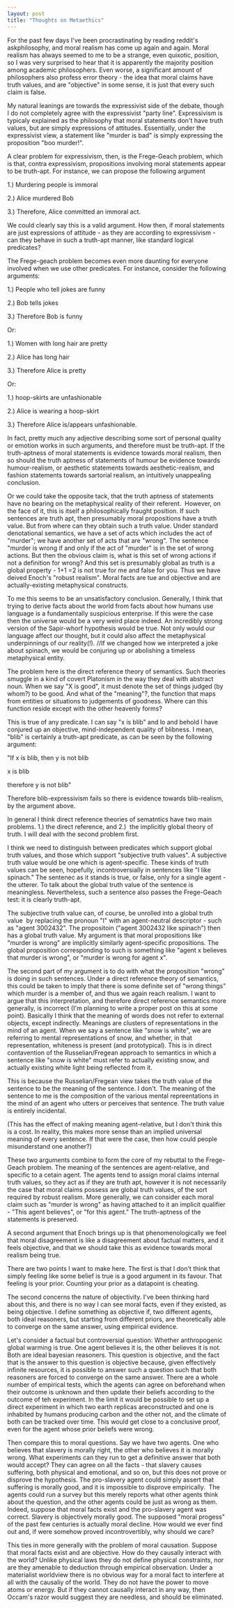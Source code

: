 ```yaml
---
layout: post
title: "Thoughts on Metaethics"
---
```




For the past few days I've been procrastinating by reading reddit's askphilosophy, and moral realism has come up again and again. Moral realism has always seemed to me to be a strange, even quixotic, position, so I was very surprised to hear that it is apparently the majority position among academic philosophers. Even worse, a significant amount of philosophers also profess error theory - the idea that moral claims have truth values, and are "objective" in some sense, it is just that every such claim is false.

My natural leanings are towards the expressivist side of the debate, though I do not completely agree with the expressivist "party line". Expressivism is  typicaly explained as the philosophy that moral statements don't have truth values, but are simply expressions of attitudes. Essentially, under the expressivist view, a statement like "murder is bad" is simply expressing the proposition "boo murder!".

A clear problem for expressivism, then, is the Frege-Geach problem, which is that, contra expressivism, propositions involving moral statements appear to be truth-apt. For instance, we can propose the following argument

1.) Murdering people is immoral

2.) Alice murdered Bob

3.) Therefore, Alice committed an immoral act.

We could clearly say this is a valid argument. How then, if moral statements are just expressions of attitude - as they are according to expressivism - can they behave in such a truth-apt manner, like standard logical predicates?

The Frege-geach problem becomes even more daunting for everyone involved when we use other predicates. For instance, consider the following arguments:

1.) People who tell jokes are funny

2.) Bob tells jokes

3.) Therefore Bob is funny

Or:

1.) Women with long hair are pretty

2.) Alice has long hair

3.) Therefore Alice is pretty

Or:

1.) hoop-skirts are unfashionable

2.) Alice is wearing a hoop-skirt

3.) Therefore Alice is/appears unfashionable.

In fact, pretty much any adjective describing some sort of personal quality or emotion works in such arguments, and therefore must be truth-apt. If the truth-aptness of moral statements is evidence towards moral realism, then so should the truth aptness of statements of humour be evidence towards humour-realism, or aesthetic statements towards aesthetic-realism, and fashion statements towards sartorial realism, an intuitively unappealing conclusion.

Or we could take the opposite tack, that the truth aptness of statements have no bearing on the metaphysical reality of their referent.  However, on the face of it, this is itself a philosophically fraught position. If such sentences are truth apt, then presumably moral propositions have a truth value. But from where can they obtain such a truth value. Under standard denotational semantics, we have a set of acts which includes the act of "murder"; we have another set of acts that are "wrong". The sentence  "murder is wrong if and only if the act of "murder" is in the set of wrong actions. But then the obvious claim is, what is this set of wrong actions if not a definition for wrong? And this set is presumably global as truth is a global property - 1+1 =2 is not true for me and false for you. Thus we have deived Enoch's "robust realism". Moral facts are tue and objective and are actually-existing metaphysical constructs.

To me this seems to be an unsatisfactory conclusion. Generally, I think that trying to derive facts about the world from facts about how humans use language is a fundamentally suspicious enterprise. If this were the case then the universe would be a very weird place indeed. An incredibly strong version of the Sapir-whorf hypothesis would be true. Not only would our language affect our thought, but it could also affect the metaphysical underpinnings of our reality(!). //If we changed how we interpreted a joke about spinach, we would be conjuring up or abolishing a timeless metaphysical entity.

The problem here is the direct reference theory of semantics. Such theories smuggle in a kind of covert Platonism in the way they deal with abstract noun. When we say "X is good", it must denote the set of things judged (by whom?) to be good. And what of the "meaning"?, the function that maps from entities or situations to judgements of goodness. Where can this function reside except with the other heavenly forms?

This is true of any predicate. I can say "x is blib" and lo and behold I have conjured up an objective, mind-independent quality of blibness. I mean, "blib" is certainly a truth-apt predicate, as can be seen by the following argument:

"If x is blib, then y is not blib

x is blib

therefore y is not blib"

Therefore blib-expressivism fails so there is evidence towards blib-realism, by the argument above.

In general I think direct reference theories of sematntics have two main problems. 1.) the direct reference, and 2.)  the implicitly global theory of truth. I will deal with the second problem first.

I think we need to distinguish between predicates which support global truth values, and those which support "subjective truth values". A subjective truth value would be one which is agent-specific. These kinds of truth values can be seen, hopefully, incontroversially in sentences like "I like spinach." The sentenec as it stands is true, or false, only for a single agent - the utterer. To talk about the global truth value of the sentence is meaningless. Nevertheless, such a sentence also passes the Frege-Geach test: it is clearly truth-apt.

The subjective truth value can, of course, be unrolled into a global truth value  by replacing the pronoun "I" with an agent-neutral descriptor - such as "agent 3002432". The propositoin ("agent 3002432 like spinach") then has a global truth value. My argument is that moral propositions like "murder is wrong" are implicitly similarly agent-specific propositions. The global proposition corresponding to such is something like "agent x believes that murder is wrong", or "murder is wrong for agent x".

The second part of my argument is to do with what the proposition "wrong" is doing in such sentences. Under a direct reference theory of semantics, this could be taken to imply that there is some definite set of "wrong things" which murder is a member of, and thus we again reach realism. I want to argue that this interpretation, and therefore direct reference semantics more generally, is incorrect (I'm planning to write a proper post on this at some point). Basically I think that the meaning of words does not refer to external objects, except indirectly. Meanings are clusters of representations in the mind of an agent. When we say a sentence like "snow is white", we are referring to mental representations of snow, and whether, in that representation, whiteness is present (and prototypical). This is in direct contavention of the Russelian/Fregean approach to semantics in which a sentence like "snow is white" must refer to actually existing snow, and actually existing white light being reflected from it.

This is because the Russelian/Fregean view takes the truth value of the sentence to be the meaning of the sentence. I don't. The meaning of the sentence to me is the composition of the various mental repreentations in the mind of an agent who utters or perceives that sentence. The truth value is entirely incidental.

(This has the effect of making meaning agent-relative, but I don't think this is a cost. In reality, this makes more sense than an implied universal meaning of every sentence. If that were the case, then how could people misunderstand one another?)

These two arguments combine to form the core of my rebuttal to the Frege-Geach problem. The meaning of the sentences are agent-relative, and specific to a cetain agent. The agents tend to assign moral claims internal truth values, so they act as if they are truth apt, however it is not necessarily the case that moral claims possess are global truth values, of the sort required by robust realism. More generally, we can consider each moral claim such as "murder is wrong" as having attached to it an implicit qualifier - "This agent believes", or "for this agent." The truth-aptness of the statements is preserved.

A second argument that Enoch brings up is that phenomenologically we feel that moral disagreement is like a disagreement about factual matters, and it feels objective, and that we should take this as evidence towards moral realism being true.

There are two points I want to make here. The first is that I don't think that simply feeling like some belief is true is a good argument in its favour. That feeling is your prior. Counting your prior as a datapoint is cheating.

The second concerns the nature of objectivity. I've been thinking hard about this, and there is no way I can see moral facts, even if they existed, as being objective. I define something as objective if, two different agents, both ideal reasoners, but starting from different priors, are theoretically able to converge on the same answer, using empirical evidence.

Let's consider a factual but controversial question: Whether anthropogenic global warming is true. One agent believes it is, the other believes it is not. Both are ideal bayesian reasoners. This question is objective, and the fact that is the answer to this question is objective because, given effectively infinite resources, it is possible to answer such a question such that both reasoners are forced to converge on the same answer. There are a whole number of empirical tests, which the agents can agree on beforehand when their outcome is unknown and then update their beliefs according to the outcome of teh experiment. In the limit it would be possible to set up a direct experiment in which two earth replicas areconstructed and one is inhabited by humans producing carbon and the other not, and the climate of both can be tracked over time. This would get close to a conclusive proof, even for the agent whose prior beliefs were wrong.

Then compare this to moral questions. Say we have two agents. One who believes that slavery is morally right, the other who believes it is morally wrong. What experiments can they run to get a definitive answer that both would accept? They can agree on all the facts - that slavery causes suffering, both physical and emotional, and so on, but this does not prove or disprove the hypothesis. The pro-slavery agent could simply assert that suffering is morally good, and it is impossible to disprove empirically.  The agents could run a survey but this merely reports what other agents think about the question, and the other agents could be just as wrong as them. Indeed, suppose that moral facts exist and the pro-slavery agent was correct. Slavery is objectively morally good. The supposed "moral progess" of the past few centuries is actually moral decline. How would we ever find out and, if were somehow proved incontrovertibly, why should we care?

This ties in more generally with the problem of moral causation. Suppose that moral facts exist and are objective. How do they causally interact with the world? Unlike physical laws they do not define physical constraints, nor are they amenable to deduction through empirical observation. Under a materialist worldview there is no obvious way for a moral fact to interfere at all with the causaliy of the world. They do not have the power to move atoms or energy. But if they cannot causally interact in any way, then Occam's razor would suggest they are needless, and should be eliminated.














